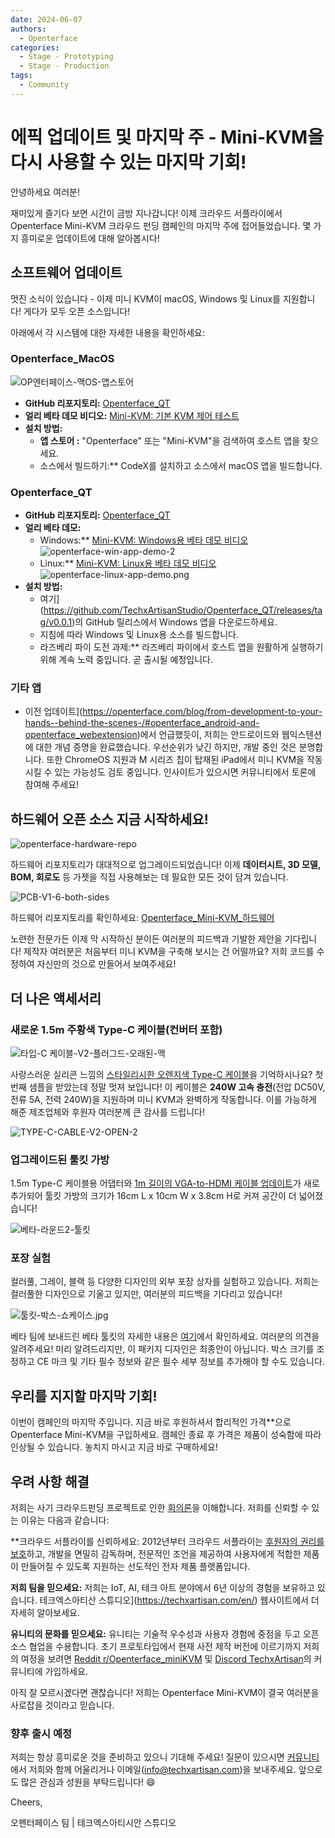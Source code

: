```yaml
---
date: 2024-06-07
authors:
  - Openterface
categories:
  - Stage - Prototyping
  - Stage - Production
tags:
  - Community
---
```


# 에픽 업데이트 및 마지막 주 - Mini-KVM을 다시 사용할 수 있는 마지막 기회!

안녕하세요 여러분!

재미있게 즐기다 보면 시간이 금방 지나갑니다! 이제 크라우드 서플라이에서 Openterface Mini-KVM 크라우드 펀딩 캠페인의 마지막 주에 접어들었습니다. 몇 가지 흥미로운 업데이트에 대해 알아봅시다!

<!-- more -->

## 소프트웨어 업데이트

멋진 소식이 있습니다 - 이제 미니 KVM이 macOS, Windows 및 Linux를 지원합니다! 게다가 모두 오픈 소스입니다!

아래에서 각 시스템에 대한 자세한 내용을 확인하세요:

### Openterface_MacOS
![OP엔터페이스-맥OS-앱스토어](https://openterface.com/blog/030/openterface-macos-app-store.jpeg)
  - **GitHub 리포지토리:** [Openterface_QT](https://github.com/TechxArtisanStudio/Openterface_QT)
  - **얼리 베타 데모 비디오:** [Mini-KVM: 기본 KVM 제어 테스트](https://www.youtube.com/watch?v=m7OpUem0zqY)
  - **설치 방법:**
    - **앱 스토어 :** "Openterface" 또는 "Mini-KVM"을 검색하여 호스트 앱을 찾으세요.
    - 소스에서 빌드하기:** CodeX를 설치하고 소스에서 macOS 앱을 빌드합니다.

### Openterface_QT
  - **GitHub 리포지토리:** [Openterface_QT](https://github.com/TechxArtisanStudio/Openterface_QT)
  - **얼리 베타 데모:**
    - Windows:** [Mini-KVM: Windows용 베타 데모 비디오](https://www.youtube.com/watch?v=ERzpGtRvP2o&t=23s)
    ![openterface-win-app-demo-2](https://openterface.com/blog/030/openterface-win-app-demo-2.jpg)
    - Linux:** [Mini-KVM: Linux용 베타 데모 비디오](https://www.youtube.com/watch?v=_ScpI6TC0Pk)
    ![openterface-linux-app-demo.png](https://openterface.com/blog/030/openterface-linux-app-demo.png)
  - **설치 방법:**
    - 여기](https://github.com/TechxArtisanStudio/Openterface_QT/releases/tag/v0.0.1)의 GitHub 릴리스에서 Windows 앱을 다운로드하세요.
    - 지침에 따라 Windows 및 Linux용 소스를 빌드합니다.
    - 라즈베리 파이 도전 과제:** 라즈베리 파이에서 호스트 앱을 원활하게 실행하기 위해 계속 노력 중입니다. 곧 출시될 예정입니다.

### 기타 앱
  - 이전 업데이트](https://openterface.com/blog/from-development-to-your-hands--behind-the-scenes-/#openterface_android-and-openterface_webextension)에서 언급했듯이, 저희는 안드로이드와 웹익스텐션에 대한 개념 증명을 완료했습니다. 우선순위가 낮긴 하지만, 개발 중인 것은 분명합니다. 또한 ChromeOS 지원과 M 시리즈 칩이 탑재된 iPad에서 미니 KVM을 작동시킬 수 있는 가능성도 검토 중입니다. 인사이트가 있으시면 커뮤니티에서 토론에 참여해 주세요!

## 하드웨어 오픈 소스 지금 시작하세요!

![openterface-hardware-repo](https://openterface.com/blog/030/openterface-hardware-repo.png)

하드웨어 리포지토리가 대대적으로 업그레이드되었습니다! 이제 **데이터시트, 3D 모델, BOM, 회로도** 등 가젯을 직접 사용해보는 데 필요한 모든 것이 담겨 있습니다.

![PCB-V1-6-both-sides](https://openterface.com/blog/030/pcb-v1-6-both-sides.jpg)

하드웨어 리포지토리를 확인하세요: [Openterface_Mini-KVM_하드웨어](https://github.com/TechxArtisanStudio/Openterface_Mini-KVM_Hardware)

노련한 전문가든 이제 막 시작하신 분이든 여러분의 피드백과 기발한 제안을 기다립니다! 제작자 여러분은 처음부터 미니 KVM을 구축해 보시는 건 어떨까요? 저희 코드를 수정하여 자신만의 것으로 만들어서 보여주세요!

## 더 나은 액세서리

### 새로운 1.5m 주황색 Type-C 케이블(컨버터 포함)

![타입-C 케이블-V2-플러그드-오래된-맥](https://openterface.com/blog/030/type-c-cable-v2-plugged-old-mac.jpg)

사랑스러운 실리콘 느낌의 [스타일리시한 오렌지색 Type-C 케이블](https://openterface.com/blog/from-development-to-your-hands--behind-the-scenes-/#upgrading-toolkit-accessories)을 기억하시나요? 첫 번째 샘플을 받았는데 정말 멋져 보입니다! 이 케이블은 **240W 고속 충전**(전압 DC50V, 전류 5A, 전력 240W)을 지원하며 미니 KVM과 완벽하게 작동합니다. 이를 가능하게 해준 제조업체와 후원자 여러분께 큰 감사를 드립니다!

![TYPE-C-CABLE-V2-OPEN-2](https://openterface.com/blog/030/type-c-cable-v2-open-2.jpg)


### 업그레이드된 툴킷 가방

1.5m Type-C 케이블용 어댑터와 [1m 길이의 VGA-to-HDMI 케이블 업데이트](https://openterface.com/blog/-upgrade-on-vga-to-hdmi-cable-as-a-free-bonus-/)가 새로 추가되어 툴킷 가방의 크기가 16cm L x 10cm W x 3.8cm H로 커져 공간이 더 넓어졌습니다!

![베타-라운드2-툴킷](https://openterface.com/blog/030/beta-round2-toolkit.jpg)

### 포장 실험

컬러풀, 그레이, 블랙 등 다양한 디자인의 외부 포장 상자를 실험하고 있습니다. 저희는 컬러풀한 디자인으로 기울고 있지만, 여러분의 피드백을 기다리고 있습니다!

![툴킷-박스-쇼케이스.jpg](https://openterface.com/blog/030/toolkit-boxes-showcase.jpg)

베타 팀에 보내드린 베타 툴킷의 자세한 내용은 [여기](https://www.reddit.com/r/Openterface_miniKVM/comments/1d40atr/tactical_reinforcements_round_2_are_on_their_way/)에서 확인하세요. 여러분의 의견을 알려주세요! 미리 알려드리지만, 이 패키지 디자인은 최종안이 아닙니다. 박스 크기를 조정하고 CE 마크 및 기타 필수 정보와 같은 필수 세부 정보를 추가해야 할 수도 있습니다.

## 우리를 지지할 마지막 기회!

이번이 캠페인의 마지막 주입니다. 지금 바로 후원하셔서 합리적인 가격**으로 Openterface Mini-KVM을 구입하세요. 캠페인 종료 후 가격은 제품이 성숙함에 따라 인상될 수 있습니다. 놓치지 마시고 지금 바로 구매하세요!

## 우려 사항 해결

저희는 사기 크라우드펀딩 프로젝트로 인한 [회의론](https://openterface.com/blog/from-development-to-your-hands--behind-the-scenes-/#addressing-concerns)을 이해합니다. 저희를 신뢰할 수 있는 이유는 다음과 같습니다:

**크라우드 서플라이를 신뢰하세요: 2012년부터 크라우드 서플라이는 [후원자의 권리를 보호](https://www.crowdsupply.com/guide/backer-protection)하고, 개발을 면밀히 감독하며, 전문적인 조언을 제공하여 사용자에게 적합한 제품이 만들어질 수 있도록 지원하는 선도적인 전자 제품 플랫폼입니다.

**저희 팀을 믿으세요:** 저희는 IoT, AI, 테크 아트 분야에서 6년 이상의 경험을 보유하고 있습니다. 테크엑스아티산 스튜디오](https://techxartisan.com/en/) 웹사이트에서 더 자세히 알아보세요.

**유니티의 문화를 믿으세요:** 유니티는 기술적 우수성과 사용자 경험에 중점을 두고 오픈소스 협업을 수용합니다. 초기 프로토타입에서 현재 사전 제작 버전에 이르기까지 저희의 여정을 보려면 [Reddit r/Openterface_miniKVM](https://www.reddit.com/r/Openterface_miniKVM/) 및 [Discord TechxArtisan](https://discord.gg/sFTJD6a3R8)의 커뮤니티에 가입하세요.

아직 잘 모르시겠다면 괜찮습니다! 저희는 Openterface Mini-KVM이 결국 여러분을 사로잡을 것이라고 믿습니다.

### 향후 출시 예정

저희는 항상 흥미로운 것을 준비하고 있으니 기대해 주세요! 질문이 있으시면 [커뮤니티](https://openterface.com/community/)에서 저희와 함께 어울리거나 이메일(info@techxartisan.com)을 보내주세요. 앞으로도 많은 관심과 성원을 부탁드립니다! 😄

Cheers,

오펜터페이스 팀 | 테크엑스아티시안 스튜디오